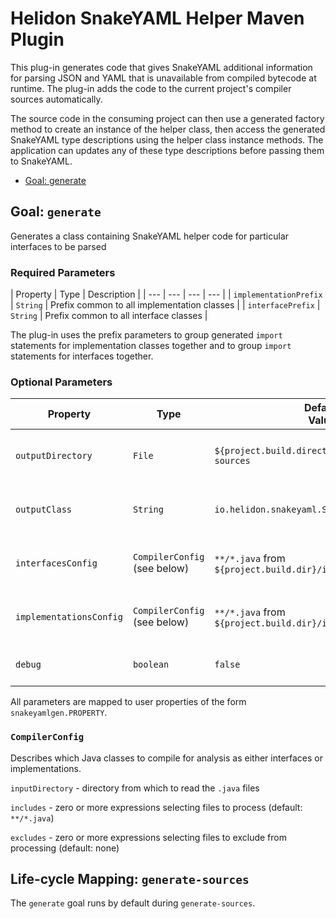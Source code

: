 # Helidon SnakeYAML Helper Maven Plugin

This plug-in generates code that gives SnakeYAML additional information for parsing JSON and YAML that is unavailable 
from compiled bytecode at runtime. The plug-in adds the code to the current project's compiler sources automatically.

The source code in the consuming project can then use a generated factory method to create an instance of the helper class,
then access the generated SnakeYAML type descriptions using the helper class instance methods. The application can 
updates any of these type descriptions before passing them to SnakeYAML.   

* [Goal: generate](#goal-generate)
## Goal: `generate`

Generates a class containing SnakeYAML helper code for particular interfaces to be parsed

### Required Parameters

| Property | Type | Description |
| --- | --- | --- | --- |
| `implementationPrefix` | `String` |  Prefix common to all implementation classes |
| `interfacePrefix` | `String` | Prefix common to all interface classes |

The plug-in uses the prefix parameters to group generated `import` statements for implementation classes together and to group 
`import` statements for interfaces together.
 
### Optional Parameters

| Property | Type | Default<br/>Value | Description |
| --- | --- | --- | --- |
| `outputDirectory` | `File` | `${project.build.directory}/generated-sources` | Directory to contain the generated source file |
| `outputClass` | `String` | `io.helidon.snakeyaml.SnakeYAMLParserHelper` | Fully-qualified class name for the generated class |
| `interfacesConfig` | `CompilerConfig` (see below) | `**/*.java` from `${project.build.dir}/interfaces` | Where to find interface classes to analyze
| `implementationsConfig` | `CompilerConfig` (see below) | `**/*.java` from `${project.build.dir}/implementations` | Where to find implementation classes to analyze
| `debug` | `boolean` | `false` | turns on debug output from the plug-in 

All parameters are mapped to user properties of the form `snakeyamlgen.PROPERTY`.

### `CompilerConfig`
Describes which Java classes to compile for analysis as either interfaces or implementations.

`inputDirectory` - directory from which to read the `.java` files

`includes` - zero or more expressions selecting files to process (default: `**/*.java`)

`excludes` - zero or more expressions selecting files to exclude from processing (default: none)
  
## Life-cycle Mapping: `generate-sources`

The `generate` goal runs by default during `generate-sources`. 

